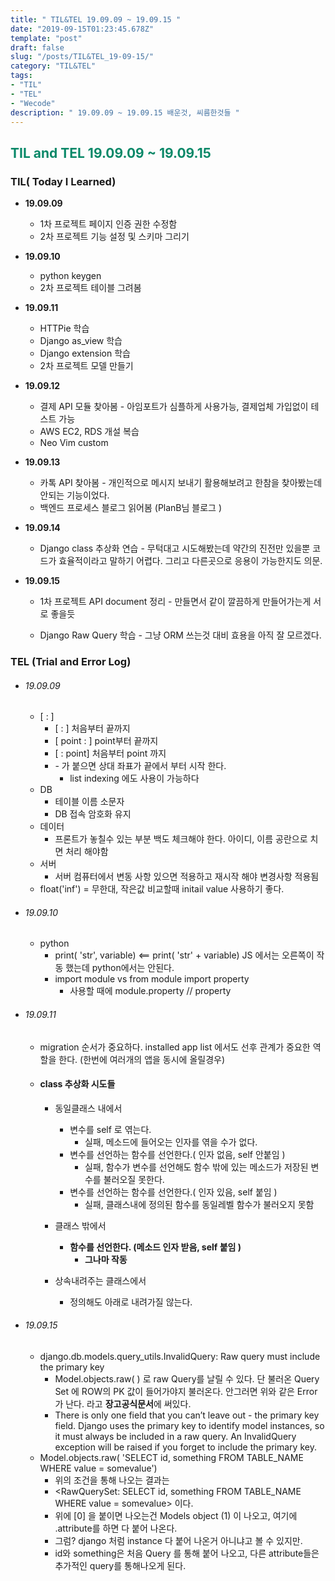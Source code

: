 ```yaml
---
title: " TIL&TEL 19.09.09 ~ 19.09.15 "
date: "2019-09-15T01:23:45.678Z"
template: "post"
draft: false
slug: "/posts/TIL&TEL_19-09-15/"
category: "TIL&TEL"
tags:
- "TIL"
- "TEL"
- "Wecode"
description: " 19.09.09 ~ 19.09.15 배운것, 씨름한것들 "
---
```

<h2 style="color:rgb(9, 136, 104)">TIL and TEL 19.09.09 ~ 19.09.15 </h2>

### TIL( Today I Learned)

- **19.09.09**

  - 1차 프로젝트 페이지 인증 권한 수정함
  - 2차 프로젝트 기능 설정 및 스키마 그리기 

- **19.09.10**

  - python keygen 
  - 2차 프로젝트 테이블 그려봄

- **19.09.11**

  - HTTPie 학습
  - Django as_view 학습
  - Django extension 학습
  - 2차 프로젝트 모델 만들기

- **19.09.12**

  - 결제 API 모듈 찾아봄  - 아임포트가 심플하게 사용가능, 결제업체 가입없이 테스트 가능 
  - AWS EC2, RDS 개설 복습 
  - Neo Vim custom 

- **19.09.13**

  - 카톡 API 찾아봄 - 개인적으로 메시지 보내기 활용해보려고 한참을 찾아봤는데 안되는 기능이었다. 
  - 백엔드 프로세스 블로그 읽어봄 (PlanB님 블로그 )

- **19.09.14**

  - Django class 추상화 연습 - 무턱대고 시도해봤는데 약간의 진전만 있을뿐 코드가 효율적이라고 말하기 어렵다. 그리고 다른곳으로 응용이 가능한지도 의문. 

- **19.09.15**

  - 1차 프로젝트 API document 정리 - 만들면서 같이 깔끔하게 만들어가는게 서로 좋을듯  

  - Django Raw Query 학습 - 그냥 ORM 쓰는것 대비 효용을 아직 잘 모르겠다.  

    

### TEL (Trial and Error Log)

- ###### 19.09.09

  - [ : ]  
    - [ : ] 처음부터 끝까지 
    - [ point : ] point부터 끝까지 
    - [ : point] 처음부터 point 까지 
    - \- 가 붙으면 상대 좌표가 끝에서 부터 시작 한다. 
      - list indexing 에도 사용이 가능하다
  - DB 
    - 테이블 이름 소문자
    - DB 접속 암호화 유지
  - 데이터  
    - 프론트가 놓칠수 있는 부분 백도 체크해야 한다. 아이디, 이름 공란으로 치면 처리 해야함 
  - 서버 
    - 서버 컴퓨터에서 변동 사항 있으면 적용하고 재시작 해야 변경사항 적용됨
  - float('inf') = 무한대, 작은값 비교할때 initail value 사용하기 좋다.

- ###### 19.09.10

  - python 
    - print( 'str', variable) <== print( 'str' + variable) JS 에서는 오른쪽이 작동 했는데 python에서는 안된다. 
    - import module vs from module import property
      - 사용할 때에 module.property // property

- ###### 19.09.11

  - migration 순서가 중요하다. installed app list 에서도 선후 관계가 중요한 역할을 한다. (한번에 여러개의 앱을 동시에 올릴경우) 

  - ####  class 추상화 시도들 

    - 동일클래스 내에서

      - 변수를 self 로 엮는다.
        - 실패, 메소드에 들어오는 인자를 엮을 수가 없다. 
      - 변수를 선언하는 함수를 선언한다.( 인자 없음, self 안붙임 ) 
        - 실패, 함수가 변수를 선언해도 함수 밖에 있는 메소드가 저장된 변수를 불러오질 못한다. 
      - 변수를 선언하는 함수를 선언한다.( 인자 있음, self 붙임 ) 
        - 실패, 클래스내에 정의된 함수를 동일레벨 함수가 불러오지 못함

    - 클래스 밖에서 

      - **함수를 선언한다. (메소드 인자 받음, self 붙임 )**
        - **그나마 작동** 

    - 상속내려주는 클래스에서

      - 정의해도 아래로 내려가질 않는다. 

      

- ###### 19.09.15

  - django.db.models.query_utils.InvalidQuery: Raw query must include the primary key
    - Model.objects.raw( ) 로 raw Query를 날릴 수 있다. 단 불러온 Query Set 에 ROW의 PK 값이 들어가야지 불러온다. 안그러면 위와 같은 Error 가 난다. 라고 **장고공식문서**에 써있다.
    - There is only one field that you can’t leave out - the primary key field. Django uses the primary key to identify model instances, so it must always be included in a raw query. An InvalidQuery exception will be raised if you forget to include the primary key.
  - Model.objects.raw( 'SELECT id, something FROM TABLE_NAME WHERE value = somevalue')
    - 위의 조건을 통해 나오는 결과는 
    - <RawQuerySet: SELECT id, something FROM TABLE_NAME WHERE value = somevalue> 이다.
    - 위에 [0] 을 붙이면 나오는건 Models object (1) 이 나오고, 여기에 .attribute를 하면 다 붙어 나온다. 
    - 그럼? django 처럼 instance 다 붙어 나온거 아니냐고 볼 수 있지만. 
    - id와 something은 처음 Query 를 통해 붙어 나오고, 다른 attribute들은 추가적인 query를 통해나오게 된다. 

# 